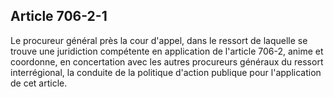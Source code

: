 Article 706-2-1
----
Le procureur général près la cour d'appel, dans le ressort de laquelle se trouve
une juridiction compétente en application de l'article 706-2, anime et
coordonne, en concertation avec les autres procureurs généraux du ressort
interrégional, la conduite de la politique d'action publique pour l'application
de cet article.
